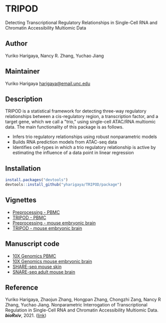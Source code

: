# TRIPOD
Detecting Transcriptional Regulatory Relationships in Single-Cell RNA and Chromatin Accessibility Multiomic Data

## Author
Yuriko Harigaya, Nancy R. Zhang, Yuchao Jiang

## Maintainer
Yuriko Harigaya <harigaya@email.unc.edu>

## Description
TRIPOD is a statistical framework for detecting three-way regulatory relationships between a cis-regulatory region, a transcription factor, and a target gene, which we call a "trio,"
using single-cell ATAC/RNA multiomic data. The main functionality of this package is as follows.

* Infers trio regulatory relationships using robust nonparametric models
* Builds RNA prediction models from ATAC-seq data
* Identifies cell-types in which a trio regulatory relationship is active by estimating the influence of a data point in linear regression

## Installation
```r
install.packages("devtools")
devtools::install_github("yharigaya/TRIPOD/package")
```

## Vignettes
* [Preprocessing - PBMC](http://htmlpreview.github.io/?https://github.com/yharigaya/TRIPOD/blob/main/vignettes/preprocessing_pbmc.html)
* [TRIPOD - PBMC](http://htmlpreview.github.io/?https://github.com/yharigaya/TRIPOD/blob/main/vignettes/TRIPOD_pbmc.html)
* [Preprocessing - mouse embryonic brain](http://htmlpreview.github.io/?https://github.com/yharigaya/TRIPOD/blob/main/vignettes/preprocessing_e18.html)
* [TRIPOD - mouse embryonic brain](http://htmlpreview.github.io/?https://github.com/yharigaya/TRIPOD/blob/main/vignettes/TRIPOD_e18.html)

##  Manuscript code

* [10X Genomics PBMC](https://github.com/yharigaya/TRIPOD/tree/main/scripts/10x_pbmc/)
* [10X Genomics mouse embryonic brain](https://github.com/yharigaya/TRIPOD/tree/main/scripts/10x_e18/)
* [SHARE-seq mouse skin](https://github.com/yharigaya/TRIPOD/tree/main/scripts/share_seq_skin/)
* [SNARE-seq adult mouse brain](https://github.com/yharigaya/TRIPOD/tree/main/scripts/snare_seq_mbrain/)

## Reference
Yuriko Harigaya, Zhaojun Zhang, Hongpan Zhang, Chongzhi Zang, Nancy R Zhang, Yuchao Jiang. Nonparametric Interrogation of Transcriptional Regulation in Single-Cell RNA and Chromatin Accessibility Multiomic Data. ***bioRxiv***, 2021. ([link](https://www.biorxiv.org/content/10.1101/2021.09.22.461437v1))
